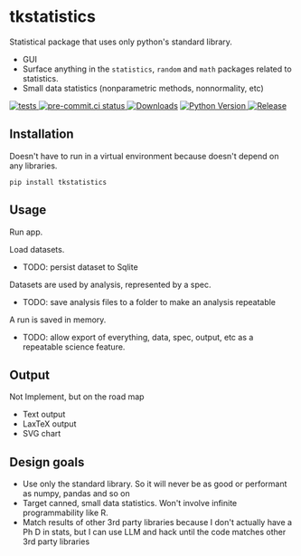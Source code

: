 # tkstatistics

Statistical package that uses only python's standard library.

- GUI
- Surface anything in the `statistics`, `random` and `math` packages related to statistics.
- Small data statistics (nonparametric methods, nonnormality, etc)

[![tests](https://github.com/matthewdeanmartin/tkstatistics/actions/workflows/build.yml/badge.svg)
](https://github.com/matthewdeanmartin/tkstatistics/actions/workflows/tests.yml)
[![pre-commit.ci status](https://results.pre-commit.ci/badge/github/matthewdeanmartin/tkstatistics/main.svg)
](https://results.pre-commit.ci/latest/github/matthewdeanmartin/tkstatistics/main)
[![Downloads](https://img.shields.io/pypi/dm/tkstatistics)](https://pypistats.org/packages/tkstatistics)
[![Python Version](https://img.shields.io/pypi/pyversions/tkstatistics)
![Release](https://img.shields.io/pypi/v/tkstatistics)
](https://pypi.org/project/tkstatistics/)

## Installation

Doesn't have to run in a virtual environment because doesn't depend on any libraries.

`pip install tkstatistics`

## Usage

Run app.

Load datasets.

- TODO: persist dataset to Sqlite

Datasets are used by analysis, represented by a spec.

- TODO: save analysis files to a folder to make an analysis repeatable

A run is saved in memory.

- TODO: allow export of everything, data, spec, output, etc as a repeatable science feature.

## Output

Not Implement, but on the road map

- Text output
- LaxTeX output
- SVG chart

## Design goals

- Use only the standard library. So it will never be as good or performant as numpy, pandas and so on
- Target canned, small data statistics. Won't involve infinite programmability like R.
- Match results of other 3rd party libraries because I don't actually have a Ph D in stats, but I can use LLM and hack
  until the code matches other 3rd party libraries
